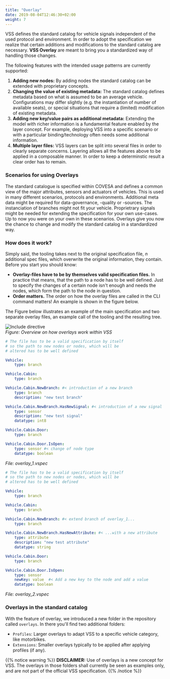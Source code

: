 ```yaml
---
title: "Overlay"
date: 2019-08-04T12:46:30+02:00
weight: 7
---
```


VSS defines the standard catalog for vehicle signals independent of the used protocol and environment.
In order to adopt the specification we realize that certain additions and modifications to the standard catalog are necessary.
**VSS Overlay** are meant to bring you a standardized way of handling those changes.

The following features with the intended usage patterns are currently supported:
1. **Adding new nodes:** By adding nodes the standard catalog can be extended with proprietary concepts.
1. **Changing the value of existing metadata:** The standard catalog defines metadata based on what is assumed to be an average vehicle. 
Configurations may differ slightly (e.g. the instantiation of number of available seats), or special situations that require a (limited) modification of existing metadata.
1. **Adding new key/value pairs as additional metadata:** 
Extending the model with richer information is a fundamental feature enabled by the layer concept.  For example, deploying VSS into a specific scenario or with a particular binding/technology often needs some additional information.
1. **Multiple layer files:** VSS layers can be split into several files in order to clearly separate concerns. Layering allows all the features above to be applied in a composable manner. In order to keep a determinstic result a clear order has to remain.

### Scenarios for using Overlays

The standard catalogue is specified within COVESA and defines a common view of the major
attributes, sensors and actuators of vehicles. This is used in many different scenarios,
protocols and environments. Additional meta data might be required for data-governance,
-quality or -sources. The instanciation of branches might not fit your vehicle.
Proprietrary signals might be needed for extending the specification for your own use-cases.
Up to now you were on your own in these scenarios. Overlays give you now the chance to change
and modify the standard catalog in a standardized way.

### How does it work?

Simply said, the tooling takes next to the original specification file, *n* additional
spec files, which overwrite the original information, they contain. Before you start
you should know:
- **Overlay-files have to be by themselves valid specification files.**
  In practice that means, that the path to a node has to be well defined.
  Just to specify the changes of a certain node isn't enough and needs the
  nodes, which form the path to the node in question.
- **Order matters.** The order on how the overlay files are called in the CLI
  command matters! An example is shown in the figure below. 

The Figure below illustrates an example of the main specification and two
separate overlay files, an example call of the tooling and the resulting tree.

![Include directive](/vehicle_signal_specification/images/overlay.drawio.png)<br>
*Figure: Overview on how overlays work within VSS*

```YAML
# The file has to be a valid specification by itself
# so the path to new nodes or nodes, which will be
# altered has to be well defined

Vehicle:
    type: branch

Vehicle.Cabin:
    type: branch

Vehicle.Cabin.NewBranch: #< introduction of a new branch
    type: branch
    description: "new test branch"

Vehicle.Cabin.NewBranch.HasNewSignal: #< introduction of a new signal
    type: sensor
    description: "new test signal"
    datatype: int8

Vehicle.Cabin.Door:
    type: branch

Vehicle.Cabin.Door.IsOpen:
    type: sensor #< change of node type
    datatype: boolean
```
*File: overlay_1.vspec*

```YAML
# The file has to be a valid specification by itself
# so the path to new nodes or nodes, which will be
# altered has to be well defined

Vehicle:
    type: branch

Vehicle.Cabin:
    type: branch

Vehicle.Cabin.NewBranch: #< extend branch of overlay_1...
    type: branch

Vehicle.Cabin.NewBranch.HasNewAttribute: #< ...with a new attribute
    type: attribute
    description: "new test attribute"
    datatype: string

Vehicle.Cabin.Door:
    type: branch

Vehicle.Cabin.Door.IsOpen:
    type: sensor
    newKey: value  #< Add a new key to the node and add a value
    datatype: boolean

```
*File: overlay_2.vspec*

### Overlays in the standard catalog

With the feature of overlay, we introduced a new folder in the
repository called `overlays`. In there you'll find two additional folders:

* `Profiles`: Larger overlays to adapt VSS to a specific vehicle category, like motorbikes.
* `Extensions`: Smaller overlays typically to be applied after applying profiles (if any).

{{% notice warning %}}
**DISCLAIMER:** Use of overlays is a new concept for VSS.
The overlays in those folders shall currently be seen as examples only, and are not part of the official VSS specification.
{{% /notice %}}